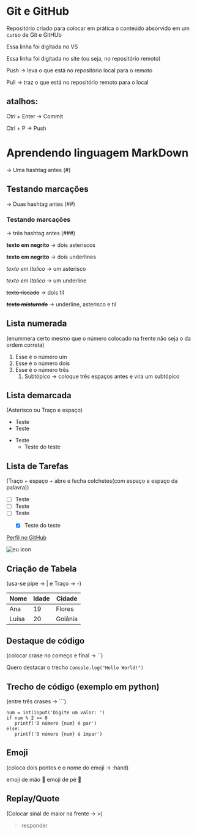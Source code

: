 
# Git e GitHub
 Repositório criado para colocar em prática o conteúdo absorvido em um curso de Git e GitHUb

Essa linha foi digitada no VS

Essa linha foi digitada no site (ou seja, no repositório remoto)

Push -> leva o que está no repositório local para o remoto

Pull -> traz o que está no repositório remoto para o local

## atalhos:
Ctrl + Enter -> Commit

Ctrl + P -> Push


# Aprendendo linguagem MarkDown 
-> Uma hashtag antes (#)

## Testando marcações 
-> Duas hashtag antes (##)

### Testando marcações 
-> três hashtag antes (###)

**texto em negrito** -> dois asteriscos

__texto em negrito__ -> dois underlines


*texto em Italico* -> um asterisco

_texto em Italico_ -> um underline

~~texto riscado~~ -> dois til

~~__*texto misturado*__~~ -> underline, asterisco e til

## Lista numerada
(enummera certo mesmo que o número colocado na frente não seja o da ordem correta)

1. Esse é o número um
1. Esse é o número dois
1. Esse é o número três
   1. Subtópico -> coloque três espaços antes e vira um subtópico


## Lista demarcada
(Asterisco ou Traço e espaço)

* Teste
* Teste
- Teste
   * Teste do teste
 
## Lista de Tarefas
(Traço + espaço + abre e fecha colchetes(com espaço e espaço da palavra))

- [ ] Teste
- [ ] Teste
- [ ] Teste
   - [x] Teste do teste


[Perfil no GitHub](https://github.com/AnaLuisaPS07)

![eu icon](https://github.com/user-attachments/assets/2f0fa0a7-b20a-4252-ae71-a3ce82222db8)

## Criação de Tabela
(usa-se pipe -> | e Traço -> -)

Nome|Idade|Cidade
---|---|---|
Ana|19|Flores
Luísa|20|Goiânia

## Destaque de código
(colocar crase no começo e final -> `´)

Quero destacar o trecho `Console.log("Hello World!")`

## Trecho de código (exemplo em python)

(entre três crases -> ```)

```
num = int(input('Digite um valor: ')
if num % 2 == 0
   printf('O número {num} é par')
else:
   printf('O número {num} é ímpar')
```

## Emoji

(coloca dois pontos e o nome do emoji -> :hand)

emoji de mão 🤙
emoji de pé 🦶

## Replay/Quote

(Colocar sinal de maior na frente -> >)

>responder
